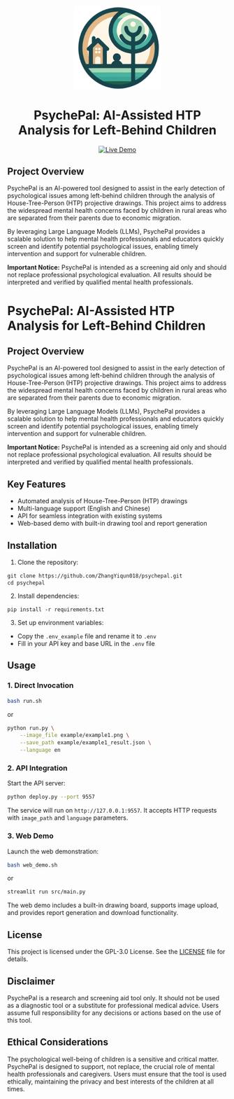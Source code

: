 <p align="center">
  <img src="assets/logo2.png" alt="PsychePal Logo" width="200"/>
</p>

<h1 align="center">PsychePal: AI-Assisted HTP Analysis for Left-Behind Children</h1>

<p align="center">
  <a href="https://psychepal.zeabur.app/HTP_Test">
    <img src="https://img.shields.io/badge/Demo-Live%20Website-blue?style=for-the-badge" alt="Live Demo">
  </a>
</p>

## Project Overview

PsychePal is an AI-powered tool designed to assist in the early detection of psychological issues among left-behind children through the analysis of House-Tree-Person (HTP) projective drawings. This project aims to address the widespread mental health concerns faced by children in rural areas who are separated from their parents due to economic migration.

By leveraging Large Language Models (LLMs), PsychePal provides a scalable solution to help mental health professionals and educators quickly screen and identify potential psychological issues, enabling timely intervention and support for vulnerable children.

**Important Notice:** PsychePal is intended as a screening aid only and should not replace professional psychological evaluation. All results should be interpreted and verified by qualified mental health professionals.
# PsychePal: AI-Assisted HTP Analysis for Left-Behind Children

## Project Overview

PsychePal is an AI-powered tool designed to assist in the early detection of psychological issues among left-behind children through the analysis of House-Tree-Person (HTP) projective drawings. This project aims to address the widespread mental health concerns faced by children in rural areas who are separated from their parents due to economic migration.

By leveraging Large Language Models (LLMs), PsychePal provides a scalable solution to help mental health professionals and educators quickly screen and identify potential psychological issues, enabling timely intervention and support for vulnerable children.

**Important Notice:** PsychePal is intended as a screening aid only and should not replace professional psychological evaluation. All results should be interpreted and verified by qualified mental health professionals.

## Key Features

- Automated analysis of House-Tree-Person (HTP) drawings
- Multi-language support (English and Chinese)
- API for seamless integration with existing systems
- Web-based demo with built-in drawing tool and report generation

## Installation

1. Clone the repository:
```
git clone https://github.com/ZhangYiqun018/psychepal.git
cd psychepal
```

2. Install dependencies:
```
pip install -r requirements.txt
```

3. Set up environment variables:
- Copy the `.env_example` file and rename it to `.env`
- Fill in your API key and base URL in the `.env` file

## Usage

### 1. Direct Invocation

```bash
bash run.sh
```
or
```bash
python run.py \
    --image_file example/example1.png \
    --save_path example/example1_result.json \
    --language en 
```

### 2. API Integration

Start the API server:
```bash
python deploy.py --port 9557
```

The service will run on `http://127.0.0.1:9557`. It accepts HTTP requests with `image_path` and `language` parameters.

### 3. Web Demo

Launch the web demonstration:
```bash
bash web_demo.sh
```
or
```bash
streamlit run src/main.py
```

The web demo includes a built-in drawing board, supports image upload, and provides report generation and download functionality.


## License

This project is licensed under the GPL-3.0 License. See the [LICENSE](LICENSE) file for details.

## Disclaimer

PsychePal is a research and screening aid tool only. It should not be used as a diagnostic tool or a substitute for professional medical advice. Users assume full responsibility for any decisions or actions based on the use of this tool.

## Ethical Considerations

The psychological well-being of children is a sensitive and critical matter. PsychePal is designed to support, not replace, the crucial role of mental health professionals and caregivers. Users must ensure that the tool is used ethically, maintaining the privacy and best interests of the children at all times.